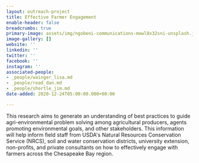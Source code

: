 ```yaml
---
layout: outreach-project
title: Effective Farmer Engagement
enable-header: false
breadcrumbs: true
primary-image: assets/img/ngobeni-communications-mowl8x32sni-unsplash.jpg
image-gallery: []
website: ''
linkedin: ''
twitter: ''
facebook: ''
instagram: ''
associated-people:
- _people/wainger_lisa.md
- _people/read_dan.md
- _people/shortle_jim.md
date-added: 2020-12-24T05:00:00.000+00:00

---
```

This research aims to generate an understanding of best practices to guide agri-environmental problem solving among agricultural producers, agents promoting environmental goals, and other stakeholders. This information will help inform field staff from USDA's Natural Resources Conservation Service (NRCS), soil and water conservation districts, university extension, non-profits, and private consultants on how to effectively engage with farmers across the Chesapeake Bay region.